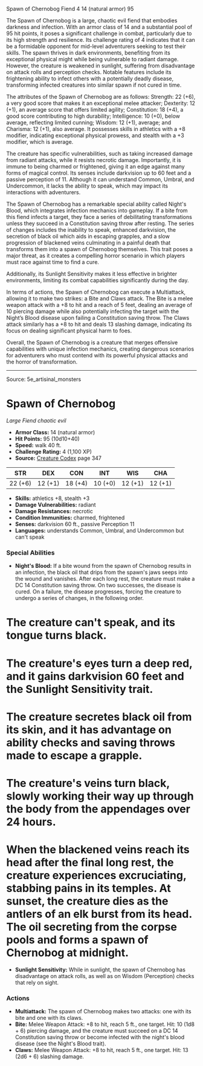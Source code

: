 <MonsterName/>Spawn of Chernobog</MonsterName>
<CreatureType/>Fiend</CreatureType>
<CR/>4</CR>
<AC/>14 (natural armor)</AC>
<HP/>95</HP>
<summary>The Spawn of Chernobog is a large, chaotic evil fiend that embodies darkness and infection. With an armor class of 14 and a substantial pool of 95 hit points, it poses a significant challenge in combat, particularly due to its high strength and resilience. Its challenge rating of 4 indicates that it can be a formidable opponent for mid-level adventurers seeking to test their skills. The spawn thrives in dark environments, benefiting from its exceptional physical might while being vulnerable to radiant damage. However, the creature is weakened in sunlight, suffering from disadvantage on attack rolls and perception checks. Notable features include its frightening ability to infect others with a potentially deadly disease, transforming infected creatures into similar spawn if not cured in time.</summary>

<detail>

The attributes of the Spawn of Chernobog are as follows: Strength: 22 (+6), a very good score that makes it an exceptional melee attacker; Dexterity: 12 (+1), an average score that offers limited agility; Constitution: 18 (+4), a good score contributing to high durability; Intelligence: 10 (+0), below average, reflecting limited cunning; Wisdom: 12 (+1), average; and Charisma: 12 (+1), also average. It possesses skills in athletics with a +8 modifier, indicating exceptional physical prowess, and stealth with a +3 modifier, which is average.

The creature has specific vulnerabilities, such as taking increased damage from radiant attacks, while it resists necrotic damage. Importantly, it is immune to being charmed or frightened, giving it an edge against many forms of magical control. Its senses include darkvision up to 60 feet and a passive perception of 11. Although it can understand Common, Umbral, and Undercommon, it lacks the ability to speak, which may impact its interactions with adventurers.

The Spawn of Chernobog has a remarkable special ability called Night's Blood, which integrates infection mechanics into gameplay. If a bite from this fiend infects a target, they face a series of debilitating transformations unless they succeed in a Constitution saving throw after resting. The series of changes includes the inability to speak, enhanced darkvision, the secretion of black oil which aids in escaping grapples, and a slow progression of blackened veins culminating in a painful death that transforms them into a spawn of Chernobog themselves. This trait poses a major threat, as it creates a compelling horror scenario in which players must race against time to find a cure.

Additionally, its Sunlight Sensitivity makes it less effective in brighter environments, limiting its combat capabilities significantly during the day.

In terms of actions, the Spawn of Chernobog can execute a Multiattack, allowing it to make two strikes: a Bite and Claws attack. The Bite is a melee weapon attack with a +8 to hit and a reach of 5 feet, dealing an average of 10 piercing damage while also potentially infecting the target with the Night’s Blood disease upon failing a Constitution saving throw. The Claws attack similarly has a +8 to hit and deals 13 slashing damage, indicating its focus on dealing significant physical harm to foes.

Overall, the Spawn of Chernobog is a creature that merges offensive capabilities with unique infection mechanics, creating dangerous scenarios for adventurers who must contend with its powerful physical attacks and the horror of transformation.</detail>



---

Source: 5e_artisinal_monsters

# Spawn of Chernobog

*Large* *Fiend* *chaotic evil*

- **Armor Class:** 14 (natural armor)
- **Hit Points:** 95 (10d10+40)
- **Speed:** walk 40 ft.
- **Challenge Rating:** 4 (1,100 XP)
- **Source:** [Creature Codex](https://koboldpress.com/kpstore/product/creature-codex-for-5th-edition-dnd) page 347

| STR | DEX | CON | INT | WIS | CHA |
| --- | --- | --- | --- | --- | --- |
| 22 (+6) | 12 (+1) | 18 (+4) | 10 (+0) | 12 (+1) | 12 (+1) |

- **Skills:** athletics +8, stealth +3
- **Damage Vulnerabilities:** radiant
- **Damage Resistances:** necrotic
- **Condition Immunities:** charmed, frightened
- **Senses:** darkvision 60 ft., passive Perception 11
- **Languages:** understands Common, Umbral, and Undercommon but can't speak

### Special Abilities

- **Night's Blood:** If a bite wound from the spawn of Chernobog results in an infection, the black oil that drips from the spawn's jaws seeps into the wound and vanishes. After each long rest, the creature must make a DC 14 Constitution saving throw. On two successes, the disease is cured. On a failure, the disease progresses, forcing the creature to undergo a series of changes, in the following order.
# The creature can't speak, and its tongue turns black.
# The creature's eyes turn a deep red, and it gains darkvision 60 feet and the Sunlight Sensitivity trait. 
# The creature secretes black oil from its skin, and it has advantage on ability checks and saving throws made to escape a grapple.
# The creature's veins turn black, slowly working their way up through the body from the appendages over 24 hours. 
# When the blackened veins reach its head after the final long rest, the creature experiences excruciating, stabbing pains in its temples. At sunset, the creature dies as the antlers of an elk burst from its head. The oil secreting from the corpse pools and forms a spawn of Chernobog at midnight.
- **Sunlight Sensitivity:** While in sunlight, the spawn of Chernobog has disadvantage on attack rolls, as well as on Wisdom (Perception) checks that rely on sight.

### Actions

- **Multiattack:** The spawn of Chernobog makes two attacks: one with its bite and one with its claws.
- **Bite:** Melee Weapon Attack: +8 to hit, reach 5 ft., one target. Hit: 10 (1d8 + 6) piercing damage, and the creature must succeed on a DC 14 Constitution saving throw or become infected with the night's blood disease (see the Night's Blood trait).
- **Claws:** Melee Weapon Attack: +8 to hit, reach 5 ft., one target. Hit: 13 (2d6 + 6) slashing damage.





